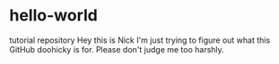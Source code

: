 # hello-world
tutorial repository
Hey this is Nick I'm just trying to figure out what this GitHub doohicky is for. 
Please don't judge me too harshly. 
